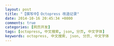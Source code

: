```yaml
---
layout: post
title: "【撰写中】Octopress 改造记录"
date: 2014-10-16 20:45:34 +0800
comments: true
categories: [网页开发]
tags: [octopress, 中文搜索, json, 分页, 中文字体]
keywords: octopress, 中文搜索, json, 分页, 中文字体
---
```



